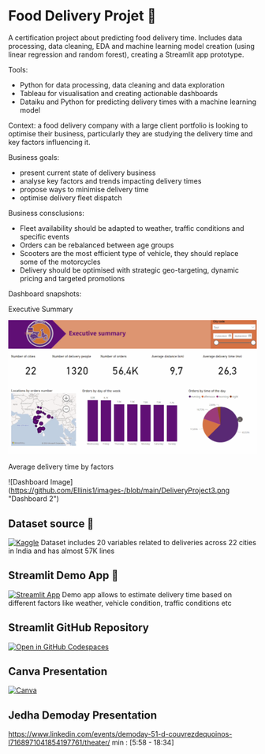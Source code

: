 ```
```
# Food Delivery Projet 🛵

A certification project about predicting food delivery time. Includes data processing, data cleaning, EDA and machine learning model creation (using linear regression and random forest), creating a Streamlit app prototype. 

Tools:
- Python for data processing, data cleaning and data exploration
- Tableau for visualisation and creating actionable dashboards
- Dataiku and Python for predicting delivery times with a machine learning model

Context: a food delivery company with a large client portfolio is looking to optimise their business, particularly they are studying the delivery time and key factors influencing it. 

Business goals: 
- present current state of delivery business
- analyse key factors and trends impacting delivery times
- propose ways to minimise delivery time
- optimise delivery fleet dispatch

Business consclusions:
- Fleet availability should be adapted to weather, traffic conditions and specific events
- Orders can be rebalanced between age groups
- Scooters are the most efficient type of vehicle, they should replace some of the motorcycles
- Delivery should be optimised with strategic geo-targeting, dynamic pricing and targeted promotions

Dashboard snapshots:

Executive Summary

![Dashboard Image](https://github.com/Ellinis1/images-/blob/main/DeliveryProject4.png "Dashboard 1")

Average delivery time by factors

![Dashboard Image] (https://github.com/Ellinis1/images-/blob/main/DeliveryProject3.png "Dashboard 2")

## Dataset source 📓

[![Kaggle](https://img.shields.io/badge/Kaggle-035a7d?style=for-the-badge&logo=kaggle&logoColor=white)](https://www.kaggle.com/datasets/gauravmalik26/food-delivery-dataset)
Dataset includes 20 variables related to deliveries across 22 cities in India and has almost 57K lines

## Streamlit Demo App 🌟

[![Streamlit App](https://static.streamlit.io/badges/streamlit_badge_black_white.svg)](https://appappdelivery-nl9jzkxo4zurfnuqttpsbv.streamlit.app/)
Demo app allows to estimate delivery time based on different factors like weather, vehicle condition, traffic conditions etc

## Streamlit GitHub Repository

[![Open in GitHub Codespaces](https://github.com/codespaces/badge.svg)](https://github.com/Lamiaeidr/Streamlitappdelivery)

## Canva Presentation

[![Canva](https://img.shields.io/badge/Canva-%2300C4CC.svg?style=for-the-badge&logo=Canva&logoColor=white)](https://www.canva.com/design/DAGKYgPqX00/DRP7R3cv4MIoH0XBRfVgWg/edit?utm_content=DAGKYgPqX00&utm_campaign=designshare&utm_medium=link2&utm_source=sharebutton)

## Jedha Demoday Presentation

https://www.linkedin.com/events/demoday-51-d-couvrezdequoinos-l7168971041854197761/theater/ min : [5:58 - 18:34]
